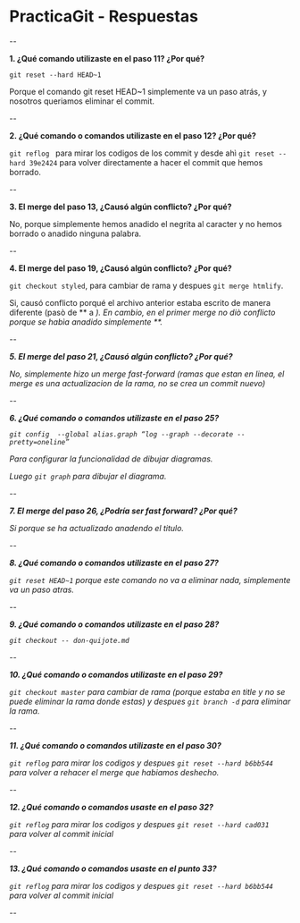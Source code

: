 # PracticaGit - Respuestas

--

**1. ¿Qué comando utilizaste en el paso 11? ¿Por qué?**

`git reset --hard HEAD~1`

Porque el comando git reset HEAD~1 simplemente va un paso atrás, y nosotros queriamos eliminar el commit.

--

**2. ¿Qué comando o comandos utilizaste en el paso 12? ¿Por qué?**

`git reflog ` para mirar los codigos de los commit y desde ahì `git reset --hard 39e2424` para volver directamente a hacer el commit que hemos borrado.

--

**3. El merge del paso 13, ¿Causó algún conflicto? ¿Por qué?**

No, porque simplemente hemos anadido el negrita al caracter y no hemos borrado o anadido ninguna palabra.

--

**4. El merge del paso 19, ¿Causó algún conflicto? ¿Por qué?**

`git checkout styled`, para cambiar de rama y despues `git merge htmlify`.

Si, causó conflicto porqué el archivo anterior estaba escrito de manera diferente (pasò de ** a <em>). En cambio, en el primer merge no diò conflicto porque se habìa anadido simplemente **.

--

**5. El merge del paso 21, ¿Causó algún conflicto? ¿Por qué?**

No, simplemente hizo un merge fast-forward (ramas que estan en linea, el merge es una actualizacion de la rama, no se crea un commit nuevo)

--

**6. ¿Qué comando o comandos utilizaste en el paso 25?**

`git config  --global alias.graph “log --graph --decorate --pretty=oneline” `

Para configurar la funcionalidad de dibujar diagramas.

Luego `git graph` para dibujar el diagrama.

--

**7. El merge del paso 26, ¿Podría ser fast forward? ¿Por qué?**

Si porque se ha actualizado anadendo el titulo.

--

**8. ¿Qué comando o comandos utilizaste en el paso 27?**

`git reset HEAD~1` porque este comando no va a eliminar nada, simplemente va un paso atras.

--

**9. ¿Qué comando o comandos utilizaste en el paso 28?**

`git checkout -- don-quijote.md `

--

**10. ¿Qué comando o comandos utilizaste en el paso 29?**

`git checkout master` para cambiar de rama (porque estaba en title y no se puede eliminar la rama donde estas)  y despues `git branch -d` para eliminar la rama. 

--

**11. ¿Qué comando o comandos utilizaste en el paso 30?**

`git reflog` para mirar los codigos  y despues `git reset --hard b6bb544  ` para volver a rehacer el merge que habiamos deshecho.

--

**12. ¿Qué comando o comandos usaste en el paso 32?**

`git reflog` para mirar los codigos  y despues `git reset --hard cad031   ` para volver al commit inicial

--

**13. ¿Qué comando o comandos usaste en el punto 33?**

`git reflog` para mirar los codigos  y despues `git reset --hard b6bb544 ` para volver al commit inicial

--